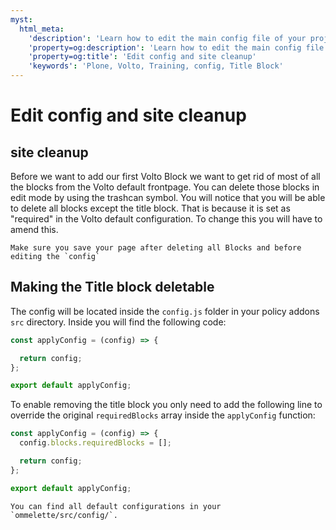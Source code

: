 ```yaml
---
myst:
  html_meta:
    'description': 'Learn how to edit the main config file of your project'
    'property=og:description': 'Learn how to edit the main config file of your project'
    'property=og:title': 'Edit config and site cleanup'
    'keywords': 'Plone, Volto, Training, config, Title Block'
---
```


# Edit config and site cleanup

## site cleanup

Before we want to add our first Volto Block we want to get rid of most of all the blocks from the Volto default frontpage. You can delete those blocks in edit mode by using the trashcan symbol. You will notice that you will be able to delete all blocks except the title block. That is because it is set as "required" in the Volto default configuration. To change this you will have to amend this.

```{hint}
Make sure you save your page after deleting all Blocks and before editing the `config`
```

## Making the Title block deletable

The config will be located inside the `config.js` folder in your policy addons `src` directory. Inside you will find the following code:

```js
const applyConfig = (config) => {

  return config;
};

export default applyConfig;

```

To enable removing the title block you only need to add the following line to override the original `requiredBlocks` array inside the `applyConfig` function:

```js
const applyConfig = (config) => {
  config.blocks.requiredBlocks = [];

  return config;
};

export default applyConfig;
```

```{hint}
You can find all default configurations in your `ommelette/src/config/`.
```

